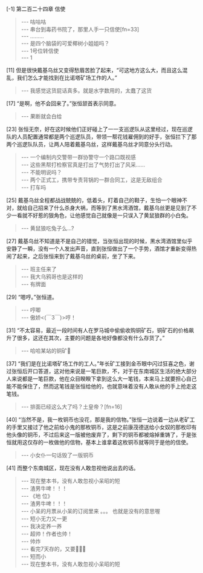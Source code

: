 
[-1] 第二百二十四章 信使
>--- 咕咕咕<br>
>--- 串台到毒药书院了，那里人手一只信使[fn=33]<br>
>--- .........<br>
>--- 是四个脑袋的可爱椰树小姐姐吗？<br>
>--- 1号位转信使<br>
>--- 1<br>

[11] 但是很快戴基乌丝又变得愁眉苦脸了起来，“可这地方这么大，而且这么混乱，我们怎么才能找到在比诺塔矿场工作的人。”
>--- 我感觉这货屁话真多。就是水字数用的，太蠢了这货<br>

[17] “是啊，他不会回来了。”张恒颔首表示同意。
>--- 果断就会白给<br>

[23] 张恒无奈，好在这时候他们正好碰上了一一支巡逻队从这里经过，现在巡逻队的人员配置通常都是两个巡逻队员，带领一帮花钱雇佣到的好手，张恒拦下了那两个巡逻队队员，让两人陪着戴基乌丝，这样戴基乌丝才同意分头行动。
>--- 一个编制内交警带一群协警守一个路口既视感<br>
>--- 这些黑帮打检察官真是打出了气势打出了风采……<br>
>--- 不能明说吗？<br>
>--- 两个正式工，携带专责背锅的一群合同工，这是无敌组合<br>
>--- 打车吗<br>

[25] 戴基乌丝全程都战战兢兢的，低着头，盯着自己的鞋子，生怕一个眼神不对，就给自己招来了什么杀身大祸，而等到了黑水湾酒馆，戴基乌丝更是见到了不少一看就不好惹的狠角色，让他感觉自己就像是一只误入了黄鼠狼群的小白兔。
>--- 黄鼠狼吃兔子么...?<br>

[27] 戴基乌丝不知道是不是自己的错觉，当张恒出现的时候，黑水湾酒馆里似乎安静了一瞬，没有一个人发出声音，直到张恒做出了一个手势，酒馆才重新变得热闹了起来，之后张恒来到了戴基乌丝的桌前，坐了下来。
>--- 班主任来了<br>
>--- 我大乌鸦哥也是这样的<br>
>--- 有牌面<br>

[29] “嗯哼。”张恒道。
>--- 哼唧<br>
>--- 傲娇<(￣3￣)>哼！<br>

[31] “不太容易，最近一段时间有人在罗马城中偷偷收购铜矿石，铜矿石的价格飙升了很多，这还在其次，主要的问题是各地好像都没有什么存货了。”
>--- 哈哈某站的铜矿🌚<br>

[37] “我们是在比诺塔矿场工作的工人。”年长矿工接到金币眼中闪过狂喜之色，谢过张恒后开口答道，这对他来说是一笔巨款，不，对于在东南城区生活的绝大部分人来说都是一笔巨款，他在众目睽睽下拿到这么大一笔钱，本来马上就要担心自己能不能保住了，然而这笔钱是张恒给他的，也就意味着没有人敢从他的手上抢走这笔钱。
>--- 排面已经这么大了吗？土皇帝？[fn=16]<br>

[40] “当然不是，我一枚铜币也没花，那是我的信物。”张恒一边说着一边从老矿工的手里又接过了他之前给小鬼的那枚铜币，这是之前康茂德送给小女奴的那枚印有他头像的铜币，不过后来这一版被他废弃了，剩下的铜币都被熔掉重铸了，于是张恒就用这仅存的一枚做他的信物，基本上谁拿着这枚铜币就等同于是他的信使。
>--- 小女仆一句话毁了一版铜币<br>

[41] 而整个东南城区，现在没有人敢忽视他说出去的话。
>--- 现在整本书，没有人敢忽视小呆昭的短<br>
>--- 渣男牛啤！！！<br>
>--- 《地 位》<br>
>--- 渣男牛啤！！！<br>
>--- 小呆的月票从小呆的订阅里来
。。。
也就是没有的意思喔<br>
>--- 短小无力又一更<br>
>--- 我决定养一养<br>
>--- 超帅！作者也帅！<br>
>--- 帅炸<br>
>--- 看完7天存的，又要😬😬😬<br>
>--- 短而小<br>
>--- 现在整本书，没有人敢忽视小呆昭的短<br>
